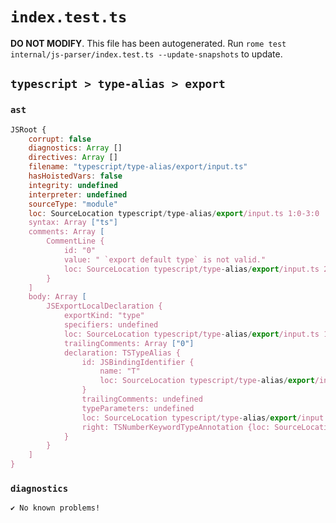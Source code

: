 # `index.test.ts`

**DO NOT MODIFY**. This file has been autogenerated. Run `rome test internal/js-parser/index.test.ts --update-snapshots` to update.

## `typescript > type-alias > export`

### `ast`

```javascript
JSRoot {
	corrupt: false
	diagnostics: Array []
	directives: Array []
	filename: "typescript/type-alias/export/input.ts"
	hasHoistedVars: false
	integrity: undefined
	interpreter: undefined
	sourceType: "module"
	loc: SourceLocation typescript/type-alias/export/input.ts 1:0-3:0
	syntax: Array ["ts"]
	comments: Array [
		CommentLine {
			id: "0"
			value: " `export default type` is not valid."
			loc: SourceLocation typescript/type-alias/export/input.ts 2:0-2:38
		}
	]
	body: Array [
		JSExportLocalDeclaration {
			exportKind: "type"
			specifiers: undefined
			loc: SourceLocation typescript/type-alias/export/input.ts 1:0-1:23
			trailingComments: Array ["0"]
			declaration: TSTypeAlias {
				id: JSBindingIdentifier {
					name: "T"
					loc: SourceLocation typescript/type-alias/export/input.ts 1:12-1:13 (T)
				}
				trailingComments: undefined
				typeParameters: undefined
				loc: SourceLocation typescript/type-alias/export/input.ts 1:7-1:23
				right: TSNumberKeywordTypeAnnotation {loc: SourceLocation typescript/type-alias/export/input.ts 1:16-1:22}
			}
		}
	]
}
```

### `diagnostics`

```
✔ No known problems!

```
